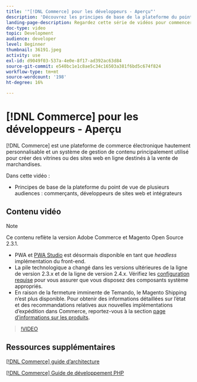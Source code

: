```yaml
---
title: '"[!DNL Commerce] pour les développeurs - Aperçu"'
description: 'Découvrez les principes de base de la plateforme du point de vue de plusieurs audiences : commerçants, développeurs de boutiques Internet et intégrateurs.'
landing-page-description: Regardez cette série de vidéos pour commencer votre projet de développement principal pour Commerce.
doc-type: video
topic: Development
audience: developer
level: Beginner
thumbnail: 36191.jpeg
activity: use
exl-id: d9049f03-537a-4e0e-8f17-ad392ac63d84
source-git-commit: e540bc1e1c8ae5c34c16503a381f6bd5c674f824
workflow-type: tm+mt
source-wordcount: '198'
ht-degree: 16%

---
```


# [!DNL Commerce] pour les développeurs - Aperçu

[!DNL Commerce] est une plateforme de commerce électronique hautement personnalisable et un système de gestion de contenu principalement utilisé pour créer des vitrines ou des sites web en ligne destinés à la vente de marchandises.

Dans cette vidéo :

- Principes de base de la plateforme du point de vue de plusieurs audiences : commerçants, développeurs de sites web et intégrateurs

## Contenu vidéo

>[!NOTE]
>
>Ce contenu reflète la version Adobe Commerce et Magento Open Source 2.3.1.
>
>- PWA et [PWA Studio](http://pwastudio.io/) est désormais disponible en tant que _headless_ implémentation du front-end.
>- La pile technologique a changé dans les versions ultérieures de la ligne de version 2.3.x et de la ligne de version 2.4.x. Vérifiez les [configuration requise](https://devdocs.magento.com/guides/v2.4/install-gde/system-requirements.html) pour vous assurer que vous disposez des composants système appropriés.
>- En raison de la fermeture imminente de Temando, le Magento Shipping n’est plus disponible. Pour obtenir des informations détaillées sur l’état et des recommandations relatives aux nouvelles implémentations d’expédition dans Commerce, reportez-vous à la section [page d’informations sur les produits](https://magento.com/shipping).



>[!VIDEO](https://video.tv.adobe.com/v/36191?quality=12&learn=on)

## Ressources supplémentaires

[[!DNL Commerce] guide d’architecture](https://devdocs.magento.com/guides/v2.4/architecture/bk-architecture.html)

[[!DNL Commerce] Guide de développement PHP](https://devdocs.magento.com/guides/v2.4/extension-dev-guide/bk-extension-dev-guide.html)
